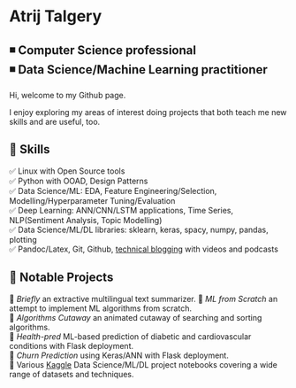 # Atrij Talgery

:black_medium_small_square: **Computer Science professional**       
:black_medium_small_square: **Data Science/Machine Learning practitioner**  
---------------
Hi, welcome to my Github page. 

I enjoy exploring my areas of interest doing projects that both teach me new skills and are useful, too.  

## :large_blue_diamond: Skills

:white_check_mark: Linux with Open Source tools    
:white_check_mark: Python with OOAD, Design Patterns    
:white_check_mark: Data Science/ML: EDA, Feature Engineering/Selection, Modelling/Hyperparameter Tuning/Evaluation    
:white_check_mark: Deep Learning: ANN/CNN/LSTM applications, Time Series, NLP(Sentiment Analysis, Topic Modelling)   
:white_check_mark: Data Science/ML/DL libraries: sklearn, keras, spacy, numpy, pandas, plotting   
:white_check_mark: Pandoc/Latex, Git, Github, [technical blogging](https://progmatix21.github.io) with videos and podcasts   

## :large_blue_circle: Notable Projects

:small_blue_diamond: *Briefly* an extractive multilingual text summarizer.
:small_blue_diamond: *ML from Scratch* an attempt to implement ML algorithms from scratch.   
:small_blue_diamond: *Algorithms Cutaway* an animated cutaway of searching and sorting algorithms.    
:small_blue_diamond: *Health-pred* ML-based prediction of diabetic and cardiovascular conditions with Flask deployment.    
:small_blue_diamond: *Churn Prediction* using Keras/ANN with Flask deployment.    
:small_blue_diamond: Various [Kaggle](https://kaggle.com/atrijtalgery) Data Science/ML/DL project notebooks covering a wide range of datasets and techniques.


